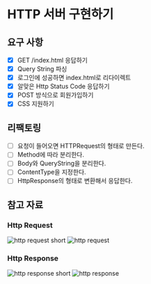 # HTTP 서버 구현하기

## 요구 사항
- [x] GET /index.html 응답하기
- [x] Query String 파싱
- [x] 로그인에 성공하면 index.html로 리다이렉트
- [x] 알맞은 Http Status Code 응답하기
- [x] POST 방식으로 회원가입하기
- [x] CSS 지원하기

## 리팩토링
- [ ] 요청이 들어오면 HTTPRequest의 형태로 만든다.
- [ ] Method에 따라 분리한다.
- [ ] Body와 QueryString을 분리한다.
- [ ] ContentType을 지정한다.
- [ ] HttpResponse의 형태로 변환해서 응답한다.

## 참고 자료
### Http Request
![http request short](https://media.prod.mdn.mozit.cloud/attachments/2016/08/09/13687/5d4c4719f4099d5342a5093bdf4a8843/HTTP_Request.png)
![http request](https://user-images.githubusercontent.com/43840561/131206382-8ed7b3ef-f363-4584-a17f-00ca3728c6b6.png)

### Http Response
![http response short](https://media.prod.mdn.mozit.cloud/attachments/2016/08/09/13691/58390536967466a1a59ba98d06f43433/HTTP_Response.png)
![http response](https://user-images.githubusercontent.com/43840561/131206379-3567c628-8fe5-4e3f-8aca-277594992dbe.png)